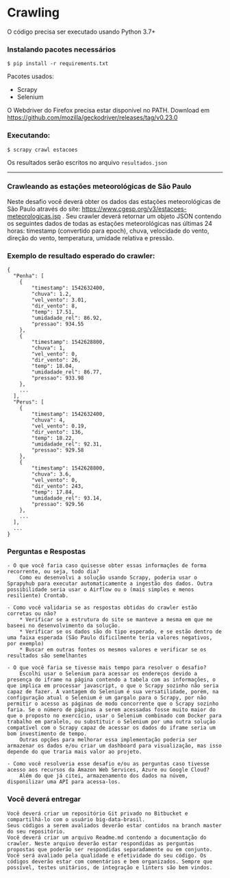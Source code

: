 # Crawling

O código precisa ser executado usando Python 3.7+

### Instalando pacotes necessários
`$ pip install -r requirements.txt`

Pacotes usados:
- Scrapy
- Selenium 

O Webdriver do Firefox precisa estar disponível no PATH.
Download em https://github.com/mozilla/geckodriver/releases/tag/v0.23.0

### Executando:

`$ scrapy crawl estacoes`

Os resultados serão escritos no arquivo `resultados.json`

---

### Crawleando as estações meteorológicas de São Paulo

Neste desafio você deverá obter os dados das estações meteorológicas de São Paulo através do site: https://www.cgesp.org/v3/estacoes-meteorologicas.jsp . Seu crawler deverá retornar um objeto JSON contendo os seguintes dados de todas as estações meteorológicas nas últimas 24 horas: timestamp (convertido para epoch), chuva, velocidade do vento, direção do vento, temperatura, umidade relativa e pressão.

### Exemplo de resultado esperado do crawler:
```
{
  "Penha": [
    {
        "timestamp": 1542632400,
        "chuva": 1.2,
        "vel_vento": 3.01,
        "dir_vento": 8,
        "temp": 17.51,
        "umidadade_rel": 86.92,
        "pressao": 934.55
    },
    {
        "timestamp": 1542628800,
        "chuva": 1,
        "vel_vento": 0,
        "dir_vento": 26,
        "temp": 18.04,
        "umidadade_rel": 86.77,
        "pressao": 933.98
    }, 
    ... 
  ],
  "Perus": [
    {
        "timestamp": 1542632400,
        "chuva": 4,
        "vel_vento": 0.19,
        "dir_vento": 136,
        "temp": 18.22,
        "umidadade_rel": 92.31,
        "pressao": 929.58
    },
    {
        "timestamp": 1542628800,
        "chuva": 3.6,
        "vel_vento": 0,
        "dir_vento": 243,
        "temp": 17.84,
        "umidadade_rel": 93.14,
        "pressao": 929.56
    }, 
    ... 
  ],
  ...
}
```

### Perguntas e Respostas

    - O que você faria caso quisesse obter essas informações de forma recorrente, ou seja, todo dia?
        Como eu desenvolvi a solução usando Scrapy, poderia usar o Sprapyhub para executar automaticamente a ingestão dos dados. Outra possibilidade seria usar o Airflow ou o (mais simples e menos resiliente) Crontab.

    - Como você validaria se as respostas obtidas do crawler estão corretas ou não?
        * Verificar se a estrutura do site se manteve a mesma em que me baseei no desenvolvimento da solução.
        * Verificar se os dados são do tipo esperado, e se estão dentro de uma faixa esperada (São Paulo dificilmente teria valores negativos, por exemplo)
        * Buscar em outras fontes os mesmos valores e verificar se os resultados são semelhantes

    - O que você faria se tivesse mais tempo para resolver o desafio?
        Escolhi usar o Selenium para acessar os endereços devido a presença do iframe na página contendo a tabela com as informações, o que implica em processar javascript, o que o Scrapy sozinho não seria capaz de fazer. A vantagem do Selenium é sua versatilidade, porém, na configuração atual o Selenium é um gargalo para o Scrapy, por não permitir o acesso as páginas de modo concorrente que o Scrapy sozinho faria. Se o número de páginas a serem acessadas fosse muito maior do que o proposto no exercício, usar o Selenium combinado com Docker para trabalho em paralelo, ou substituir o Selenium por uma outra solução compatível com o Scrapy capaz de acessar os dados do iframe seria um bom investimento de tempo.
        Outras opções para melhorar essa implementação poderia ser armazenar os dados e/ou criar um dashboard para visualização, mas isso depende do que traria mais valor ao projeto.

    - Como você resolveria esse desafio e/ou as perguntas caso tivesse acesso aos recursos da Amazon Web Services, Azure ou Google Cloud?
        Além do que já citei, armazenamento dos dados na núvem, disponilizar uma API para acessa-los.

### Você deverá entregar

    Você deverá criar um repositório Git privado no Bitbucket e compartilhá-lo com o usuário big-data-brasil.
    Seus códigos a serem avaliados deverão estar contidos na branch master do seu repositório.
    Você deverá criar um arquivo Readme.md contendo a documentação do crawler. Neste arquivo deverão estar respondidas as perguntas propostas que poderão ser respondidas separadamente ou em conjunto.
    Você será avaliado pela qualidade e efetividade do seu código. Os códigos deverão estar com comentários e bem organizados. Sempre que possível, testes unitários, de integração e linters são bem vindos.
